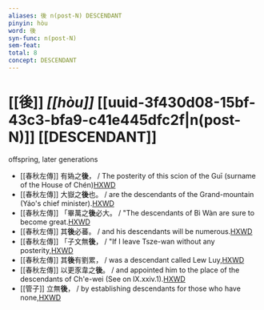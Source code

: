 ```yaml
---
aliases: 後 n(post-N) DESCENDANT
pinyin: hòu
word: 後
syn-func: n(post-N)
sem-feat: 
total: 8
concept: DESCENDANT 
---
```

# [[後]] *[[hòu]]*  [[uuid-3f430d08-15bf-43c3-bfa9-c41e445dfc2f|n(post-N)]] [[DESCENDANT]]
offspring, later generations
 - [[春秋左傳]] 有媯之**後**， / The posterity of this scion of the Guī (surname of the House of Chén)[HXWD](https://hxwd.org/textview.html?location=KR1e0001_tls_003-246a.10)
 - [[春秋左傳]] 大嶽之**後**也。 / are the descendants of the Grand-mountain (Yáo's chief minister).[HXWD](https://hxwd.org/textview.html?location=KR1e0001_tls_003-247a.49)
 - [[春秋左傳]] 「畢萬之**後**必大。 / "The descendants of Bì Wàn are sure to become great.[HXWD](https://hxwd.org/textview.html?location=KR1e0001_tls_004-16a.3)
 - [[春秋左傳]] 其**後**必蕃。 / and his descendants will be numerous.[HXWD](https://hxwd.org/textview.html?location=KR1e0001_tls_007-65a.32)
 - [[春秋左傳]] 「子文無**後**， / "If I leave Tsze-wan without any posterity,[HXWD](https://hxwd.org/textview.html?location=KR1e0001_tls_007-84a.18)
 - [[春秋左傳]] 其**後**有劉累， / was a descendant called Lew Luy,[HXWD](https://hxwd.org/textview.html?location=KR1e0001_tls_010-693a.42)
 - [[春秋左傳]] 以更豕韋之**後**。 / and appointed him to the place of the descendants of Ch'e-wei (See on IX.xxiv.1).[HXWD](https://hxwd.org/textview.html?location=KR1e0001_tls_010-693a.48)
 - [[管子]] 立無**後**， / by establishing descendants for those who have none,[HXWD](https://hxwd.org/textview.html?location=KR3c0001_tls_008-73a.4)